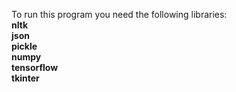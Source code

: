 To run this program you need the following libraries:<br>
<b> nltk <br>
json<br>
pickle<br>
numpy<br>
tensorflow<br>
tkinter<br>
</b>

